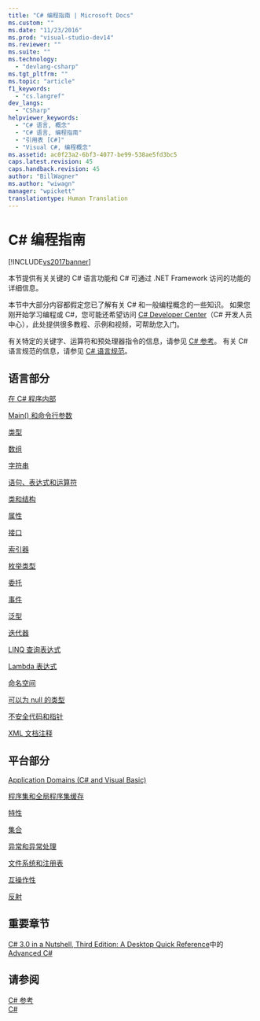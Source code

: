 ```yaml
---
title: "C# 编程指南 | Microsoft Docs"
ms.custom: ""
ms.date: "11/23/2016"
ms.prod: "visual-studio-dev14"
ms.reviewer: ""
ms.suite: ""
ms.technology: 
  - "devlang-csharp"
ms.tgt_pltfrm: ""
ms.topic: "article"
f1_keywords: 
  - "cs.langref"
dev_langs: 
  - "CSharp"
helpviewer_keywords: 
  - "C# 语言, 概念"
  - "C# 语言, 编程指南"
  - "引用表 [C#]"
  - "Visual C#, 编程概念"
ms.assetid: ac0f23a2-6bf3-4077-be99-538ae5fd3bc5
caps.latest.revision: 45
caps.handback.revision: 45
author: "BillWagner"
ms.author: "wiwagn"
manager: "wpickett"
translationtype: Human Translation
---
```

# C# 编程指南
[!INCLUDE[vs2017banner](../../csharp/includes/vs2017banner.md)]

本节提供有关关键的 C\# 语言功能和 C\# 可通过 .NET Framework 访问的功能的详细信息。  
  
 本节中大部分内容都假定您已了解有关 C\# 和一般编程概念的一些知识。  如果您刚开始学习编程或 C\#，您可能还希望访问 [C\# Developer Center](http://go.microsoft.com/fwlink/?linkid=95125)（C\# 开发人员中心），此处提供很多教程、示例和视频，可帮助您入门。  
  
 有关特定的关键字、运算符和预处理器指令的信息，请参见 [C\# 参考](../../csharp/language-reference/index.md)。  有关 C\# 语言规范的信息，请参见 [C\# 语言规范](../../csharp/language-reference/language-specification.md)。  
  
## 语言部分  
 [在 C\# 程序内部](../../csharp/programming-guide/inside-a-program/index.md)  
  
 [Main\(\) 和命令行参数](../../csharp/programming-guide/main-and-command-args/main-and-command-line-arguments.md)  
  
 [类型](../../csharp/programming-guide/types/index.md)  
  
 [数组](../../csharp/programming-guide/arrays/index.md)  
  
 [字符串](../../csharp/programming-guide/strings/index.md)  
  
 [语句、表达式和运算符](../../csharp/programming-guide/statements-expressions-operators/index.md)  
  
 [类和结构](../../csharp/programming-guide/classes-and-structs/index.md)  
  
 [属性](../../csharp/programming-guide/classes-and-structs/properties.md)  
  
 [接口](../../csharp/programming-guide/interfaces/index.md)  
  
 [索引器](../../csharp/programming-guide/indexers/index.md)  
  
 [枚举类型](../../csharp/programming-guide/enumeration-types.md)  
  
 [委托](../../csharp/programming-guide/delegates/index.md)  
  
 [事件](../../csharp/programming-guide/events/index.md)  
  
 [泛型](../../csharp/programming-guide/generics/index.md)  
  
 [迭代器](../Topic/Iterators%20\(C%23%20and%20Visual%20Basic\).md)  
  
 [LINQ 查询表达式](../../csharp/programming-guide/linq-query-expressions/index.md)  
  
 [Lambda 表达式](../../csharp/programming-guide/statements-expressions-operators/lambda-expressions.md)  
  
 [命名空间](../../csharp/programming-guide/namespaces/index.md)  
  
 [可以为 null 的类型](../../csharp/programming-guide/nullable-types/index.md)  
  
 [不安全代码和指针](../../csharp/programming-guide/unsafe-code-pointers/index.md)  
  
 [XML 文档注释](../../csharp/programming-guide/xmldoc/xml-documentation-comments.md)  
  
## 平台部分  
 [Application Domains \(C\# and Visual Basic\)](http://msdn.microsoft.com/zh-cn/1bc2939a-79db-4a4a-a677-4a2ce6de2b1e)  
  
 [程序集和全局程序集缓存](../Topic/Assemblies%20and%20the%20Global%20Assembly%20Cache%20\(C%23%20and%20Visual%20Basic\).md)  
  
 [特性](../Topic/Attributes%20\(C%23%20and%20Visual%20Basic\).md)  
  
 [集合](../Topic/Collections%20\(C%23%20and%20Visual%20Basic\).md)  
  
 [异常和异常处理](../../csharp/programming-guide/exceptions/exceptions-and-exception-handling.md)  
  
 [文件系统和注册表](../../csharp/programming-guide/file-system/file-system-and-the-registry.md)  
  
 [互操作性](../../csharp/programming-guide/interop/interoperability.md)  
  
 [反射](../Topic/Reflection%20\(C%23%20and%20Visual%20Basic\).md)  
  
## 重要章节  
 [C\# 3.0 in a Nutshell, Third Edition: A Desktop Quick Reference](http://go.microsoft.com/fwlink/?LinkId=195406)中的[Advanced C\#](http://go.microsoft.com/fwlink/?LinkId=195407)  
  
## 请参阅  
 [C\# 参考](../../csharp/language-reference/index.md)   
 [C\#](../../csharp/csharp.md)